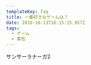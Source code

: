 ```yaml
---
templateKey: faq
title: 一番好きなゲームは？
date: 2018-10-13T16:15:15.957Z
tags:
  - ゲーム
  - 素性
---
```

サンサーラナーガ2
